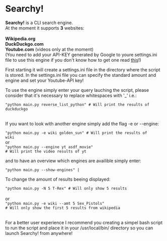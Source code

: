 # Searchy!


<b>Searchy!</b> is a CLI search engine.</br>
At the moment it supports <b>3</b> websites: </br></br>
 <b>Wikipedia.org</br>
 DuckDuckgo.com</br>
 Youtube.com</b>    (videos only at the moment)</br>(You need to add your API-KEY generated by Google to youre settings.ini file to use this engine if you don't know how to get one read [this](https://rapidapi.com/blog/how-to-get-youtube-api-key/)!)
 
 
 <div>
 First starting it will create a settings.ini file in the directory where the script is stored.
 In the settings.ini file you can specify the standard amount and engine and set your Youtube-API key!
 
 To use the engine simply enter your query lauching the script, please consider that it's necessary to replace whitespaces with '_' i.e.:
 </div>
  <code>"python main.py reverse_list_python" # Will print the results of duckduckgo</code></div></br></br>
  
 If you want to look with another engine simply add the flag -e or --engine:
  
  <code>"python main.py -e wiki golden_sun" # Will print the results of wiki </code></br>
 or</br>
  <code>"python main.py --engine yt asdf_movie" # Will print the video results of yt</code></br>
  
 and to have an overview which engines are availible simply enter:</br>
  
  <code>"python main.py --show-engines" | </code></br>
  
 To change the amount of results beeing displayed:</br>
  
   <code>"python main.py -N 5 T-Rex" # Will only show 5 results </code></br>
  or</br>
   <code>"python main.py -e wiki --amt 5 Sex_Pistols" # Will only show the first 5 results from wikipedia</code></br></br>
   
 For a better user experience I recommend you creating a simpel bash script to run the script and place it in your /usr/local/bin/ directory so you can launch
 Searchy! from anywhere!
